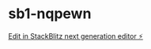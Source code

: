 # sb1-nqpewn

[Edit in StackBlitz next generation editor ⚡️](https://stackblitz.com/~/github.com/stonykaizen/sb1-nqpewn)